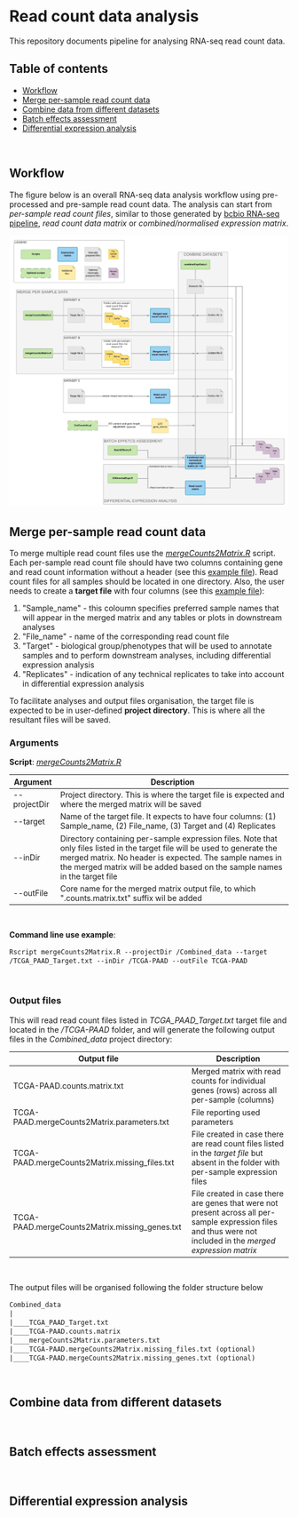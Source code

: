 # Read count data analysis

This repository documents pipeline for analysing RNA-seq read count data.

## Table of contents

<!-- vim-markdown-toc GFM -->
* [Workflow](#workflow)
* [Merge per-sample read count data](#merge-per-sample-read-count-data)
* [Combine data from different datasets](#combine-data-from-different-datasets)
* [Batch effects assessment](#batch-effects-assessment)
* [Differential expression analysis](#differential-expression-analysis)

<!-- vim-markdown-toc -->
<br>

## Workflow

The figure below is an overall RNA-seq data analysis workflow using pre-processed and pre-sample read count data. The analysis can start from *per-sample read count files*, similar to those generated by [bcbio RNA-seq pipeline](https://bcbio-nextgen.readthedocs.io/en/latest/contents/pipelines.html#rna-seq), *read count data matrix* or *combined/normalised expression matrix*.

![Read count data analysis workflow](../img/RNA-seq_data_analysis_workflow.jpeg?raw=true "Read count data analysis workflow")

## Merge per-sample read count data

To merge multiple read count files use the *[mergeCounts2Matrix.R](https://github.com/umccr/RNA-seq-analysis/blob/z_score/bam/featurecount/mergeCounts2Matrix.R)* script. Each per-sample read count file should have two columns containing gene and read count information without a header (see this [example file](TCGA-PAAD/TCGA-2J-AAB1-01A-11R-A41B-07.htseq.counts)). Read count files for all samples should be located in one directory. Also, the user needs to create a **target file** with four columns (see this [example file](./Combined_data/TCGA_PAAD_Target.txt)):

1. "Sample_name" - this coloumn specifies preferred sample names that will appear in the merged matrix and any tables or plots in downstream analyses
2. "File_name" - name of the corresponding read count file
3. "Target" - biological group/phenotypes that will be used to annotate samples and to perform downstream analyses, including differential expression analysis
4. "Replicates" - indication of any technical replicates to take into account in differential expression analysis 

To facilitate analyses and output files organisation, the target file is expected to be in user-defined **project directory**. This is where all the resultant files will be saved.

### Arguments

**Script**: *[mergeCounts2Matrix.R](https://github.com/umccr/RNA-seq-analysis/blob/z_score/bam/featurecount/mergeCounts2Matrix.R)*

Argument | Description
------------ | ------------
--projectDir | Project directory. This is where the target file is expected and where the merged matrix will be saved
--target | Name of the target file. It expects to have four columns: (1) Sample_name, (2) File_name, (3) Target and (4) Replicates
--inDir | Directory containing per-sample expression files. Note that only files listed in the target file will be used to generate the merged matrix. No header is expected. The sample names in the merged matrix will be added based on the sample names in the target file
--outFile | Core name for the merged matrix output file, to which ".counts.matrix.txt" suffix wil be added 
<br />

**Command line use example**:

```
Rscript mergeCounts2Matrix.R --projectDir /Combined_data --target /TCGA_PAAD_Target.txt --inDir /TCGA-PAAD --outFile TCGA-PAAD
```
<br>

### Output files

This will read read count files listed in *TCGA_PAAD_Target.txt* target file and located in the */TCGA-PAAD* folder, and will generate the following output files in the *Combined_data* project directory:

Output file | Description
------------ | -----------
TCGA-PAAD.counts.matrix.txt | Merged matrix with read counts for individual genes (rows) across all per-sample (columns)
TCGA-PAAD.mergeCounts2Matrix.parameters.txt | File reporting used parameters
TCGA-PAAD.mergeCounts2Matrix.missing_files.txt | File created in case there are read count files listed in the *target file* but absent in the folder with per-sample expression files
TCGA-PAAD.mergeCounts2Matrix.missing_genes.txt | File created in case there are genes that were not present across all per-sample expression files and thus were not included in the *merged expression matrix*
<br />

The output files will be organised following the folder structure below

```
Combined_data
|
|____TCGA_PAAD_Target.txt
|____TCGA-PAAD.counts.matrix
|____mergeCounts2Matrix.parameters.txt
|____TCGA-PAAD.mergeCounts2Matrix.missing_files.txt (optional)
|____TCGA-PAAD.mergeCounts2Matrix.missing_genes.txt (optional)

```
<br />



## Combine data from different datasets

<br>

## Batch effects assessment

<br>

## Differential expression analysis

<br>

